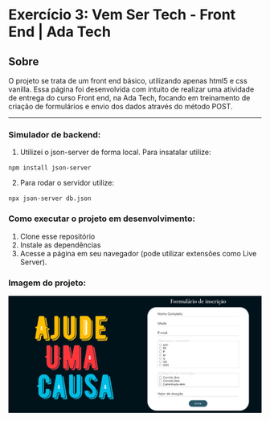 # Exercício 3: Vem Ser Tech - Front End | Ada Tech

## Sobre

 O projeto se trata de um front end básico, utilizando apenas html5 e css vanilla. Essa página foi desenvolvida com intuito de realizar uma atividade de entrega do curso Front end, na Ada Tech, focando em treinamento de criação de formulários e envio dos dados através do método POST.
_______________

### Simulador de backend:
1. Utilizei o json-server de forma local. Para insatalar utilize:
```
npm install json-server
```
2. Para rodar o servidor utilize:
```
npx json-server db.json
```

### Como executar o projeto em desenvolvimento:
1. Clone esse repositório
3. Instale as dependências
2. Acesse a página em seu navegador (pode utilizar extensões como Live Server).

### Imagem do projeto:

<div> 
    <img src="assets/page.png"  alt="imagem do projeto"/>
</div>
